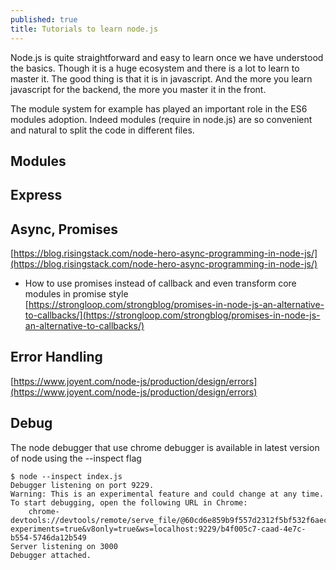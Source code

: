 ```yaml
---
published: true
title: Tutorials to learn node.js
---
```

Node.js is quite straightforward and easy to learn once we have understood the basics. Though it is a huge ecosystem and there is a lot to learn to master it. The good thing is that it is in javascript. And the more you learn javascript for the backend, the more you master it in the front.

The module system for example has played an important role in the ES6 modules adoption. Indeed modules (require in node.js) are so convenient and natural to split the code in different files.

## Modules

## Express

## Async, Promises

[https://blog.risingstack.com/node-hero-async-programming-in-node-js/](https://blog.risingstack.com/node-hero-async-programming-in-node-js/)

* How to use promises instead of callback and even transform core modules in promise style     
[https://strongloop.com/strongblog/promises-in-node-js-an-alternative-to-callbacks/](https://strongloop.com/strongblog/promises-in-node-js-an-alternative-to-callbacks/)

## Error Handling

[https://www.joyent.com/node-js/production/design/errors](https://www.joyent.com/node-js/production/design/errors)

## Debug

The node  debugger that use chrome debugger is available in latest version of node
using the --inspect flag

```
$ node --inspect index.js
Debugger listening on port 9229.
Warning: This is an experimental feature and could change at any time.
To start debugging, open the following URL in Chrome:
    chrome-devtools://devtools/remote/serve_file/@60cd6e859b9f557d2312f5bf532f6aec5f284980/inspector.html?experiments=true&v8only=true&ws=localhost:9229/b4f005c7-caad-4e7c-b554-5746da12b549
Server listening on 3000
Debugger attached.
```
